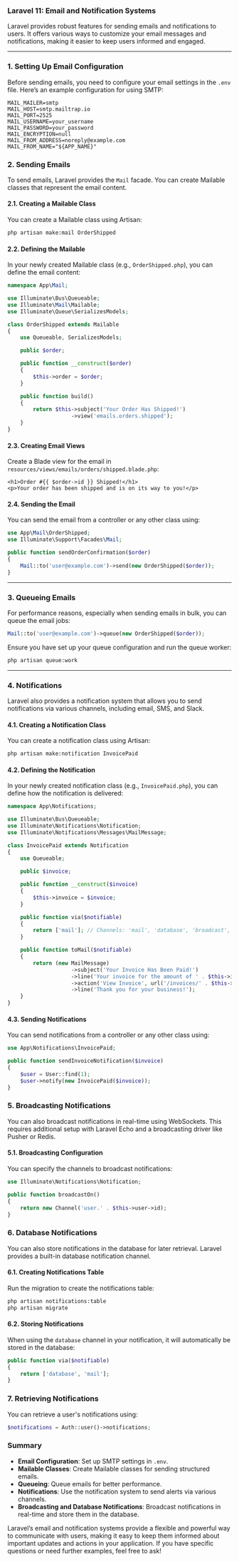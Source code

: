 ### Laravel 11: Email and Notification Systems

Laravel provides robust features for sending emails and notifications to users. It offers various ways to customize your email messages and notifications, making it easier to keep users informed and engaged.

---

### 1. **Setting Up Email Configuration**

Before sending emails, you need to configure your email settings in the `.env` file. Here’s an example configuration for using SMTP:

```plaintext
MAIL_MAILER=smtp
MAIL_HOST=smtp.mailtrap.io
MAIL_PORT=2525
MAIL_USERNAME=your_username
MAIL_PASSWORD=your_password
MAIL_ENCRYPTION=null
MAIL_FROM_ADDRESS=noreply@example.com
MAIL_FROM_NAME="${APP_NAME}"
```

### 2. **Sending Emails**

To send emails, Laravel provides the `Mail` facade. You can create Mailable classes that represent the email content.

#### 2.1. **Creating a Mailable Class**

You can create a Mailable class using Artisan:

```bash
php artisan make:mail OrderShipped
```

#### 2.2. **Defining the Mailable**

In your newly created Mailable class (e.g., `OrderShipped.php`), you can define the email content:

```php
namespace App\Mail;

use Illuminate\Bus\Queueable;
use Illuminate\Mail\Mailable;
use Illuminate\Queue\SerializesModels;

class OrderShipped extends Mailable
{
    use Queueable, SerializesModels;

    public $order;

    public function __construct($order)
    {
        $this->order = $order;
    }

    public function build()
    {
        return $this->subject('Your Order Has Shipped!')
                    ->view('emails.orders.shipped');
    }
}
```

#### 2.3. **Creating Email Views**

Create a Blade view for the email in `resources/views/emails/orders/shipped.blade.php`:

```blade
<h1>Order #{{ $order->id }} Shipped!</h1>
<p>Your order has been shipped and is on its way to you!</p>
```

#### 2.4. **Sending the Email**

You can send the email from a controller or any other class using:

```php
use App\Mail\OrderShipped;
use Illuminate\Support\Facades\Mail;

public function sendOrderConfirmation($order)
{
    Mail::to('user@example.com')->send(new OrderShipped($order));
}
```

---

### 3. **Queueing Emails**

For performance reasons, especially when sending emails in bulk, you can queue the email jobs:

```php
Mail::to('user@example.com')->queue(new OrderShipped($order));
```

Ensure you have set up your queue configuration and run the queue worker:

```bash
php artisan queue:work
```

---

### 4. **Notifications**

Laravel also provides a notification system that allows you to send notifications via various channels, including email, SMS, and Slack.

#### 4.1. **Creating a Notification Class**

You can create a notification class using Artisan:

```bash
php artisan make:notification InvoicePaid
```

#### 4.2. **Defining the Notification**

In your newly created notification class (e.g., `InvoicePaid.php`), you can define how the notification is delivered:

```php
namespace App\Notifications;

use Illuminate\Bus\Queueable;
use Illuminate\Notifications\Notification;
use Illuminate\Notifications\Messages\MailMessage;

class InvoicePaid extends Notification
{
    use Queueable;

    public $invoice;

    public function __construct($invoice)
    {
        $this->invoice = $invoice;
    }

    public function via($notifiable)
    {
        return ['mail']; // Channels: 'mail', 'database', 'broadcast', etc.
    }

    public function toMail($notifiable)
    {
        return (new MailMessage)
                    ->subject('Your Invoice Has Been Paid!')
                    ->line('Your invoice for the amount of ' . $this->invoice->amount . ' has been paid.')
                    ->action('View Invoice', url('/invoices/' . $this->invoice->id))
                    ->line('Thank you for your business!');
    }
}
```

#### 4.3. **Sending Notifications**

You can send notifications from a controller or any other class using:

```php
use App\Notifications\InvoicePaid;

public function sendInvoiceNotification($invoice)
{
    $user = User::find(1);
    $user->notify(new InvoicePaid($invoice));
}
```

### 5. **Broadcasting Notifications**

You can also broadcast notifications in real-time using WebSockets. This requires additional setup with Laravel Echo and a broadcasting driver like Pusher or Redis.

#### 5.1. **Broadcasting Configuration**

You can specify the channels to broadcast notifications:

```php
use Illuminate\Notifications\Notification;

public function broadcastOn()
{
    return new Channel('user.' . $this->user->id);
}
```

### 6. **Database Notifications**

You can also store notifications in the database for later retrieval. Laravel provides a built-in database notification channel.

#### 6.1. **Creating Notifications Table**

Run the migration to create the notifications table:

```bash
php artisan notifications:table
php artisan migrate
```

#### 6.2. **Storing Notifications**

When using the `database` channel in your notification, it will automatically be stored in the database:

```php
public function via($notifiable)
{
    return ['database', 'mail'];
}
```

### 7. **Retrieving Notifications**

You can retrieve a user's notifications using:

```php
$notifications = Auth::user()->notifications;
```

### Summary

- **Email Configuration**: Set up SMTP settings in `.env`.
- **Mailable Classes**: Create Mailable classes for sending structured emails.
- **Queueing**: Queue emails for better performance.
- **Notifications**: Use the notification system to send alerts via various channels.
- **Broadcasting and Database Notifications**: Broadcast notifications in real-time and store them in the database.

Laravel’s email and notification systems provide a flexible and powerful way to communicate with users, making it easy to keep them informed about important updates and actions in your application. If you have specific questions or need further examples, feel free to ask!